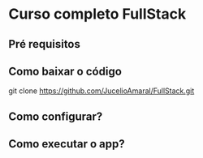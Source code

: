 
# Curso completo FullStack



## Pré requisitos
 

## Como baixar o código

git clone https://github.com/JucelioAmaral/FullStack.git

## Como configurar?


## Como executar o app?

